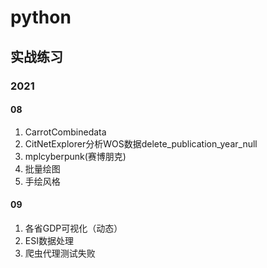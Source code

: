 # python
## 实战练习

### 2021

#### 08

1. CarrotCombinedata
2. CitNetExplorer分析WOS数据delete_publication_year_null
3. mplcyberpunk(赛博朋克)
4. 批量绘图
5. 手绘风格

#### 09

1. 各省GDP可视化（动态）
2. ESI数据处理
3. 爬虫代理测试失败

